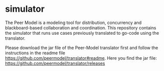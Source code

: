 # simulator
The Peer Model is a modeling tool for distribution, concurrency and blackboard-based collaboration and coordination.
This repository contains the simulator that runs use cases previously translated to go-code using the translator.

Please download the jar file of the Peer-Model translator first and follow the instructions in the readme file https://github.com/peermodel/translator#readme.
Here you find the jar file: https://github.com/peermodel/translator/releases
